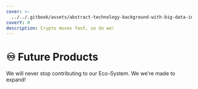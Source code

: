 ```yaml
---
cover: >-
  ../../.gitbook/assets/abstract-technology-background-with-big-data-internet-connection-abstract-sense-of-science-and-technology-analytics-concept-graphic-design-illustration-vector.jpg
coverY: 0
description: Crypto moves fast, so do we!
---
```


# ♾ Future Products

We will never stop contributing to our Eco-System. We we're made to expand!
